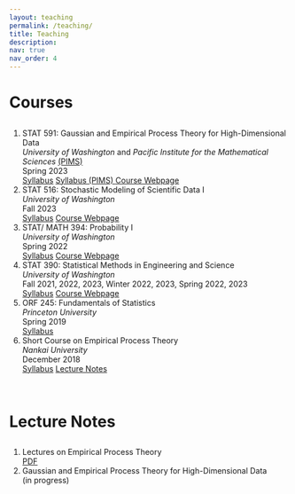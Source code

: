 ```yaml
---
layout: teaching
permalink: /teaching/
title: Teaching
description:
nav: true
nav_order: 4
---
```


 <div class="container mt-5">
        <h1 class="post-title"> Courses </h1>
        <div class="teaching">
            <h2 class="courses"> </h2>
            <ol class="courses">
                <li>
                    <div class="row">
                        <div class="col-sm-1 d-none d-lg-block abbr"></div>
                        <div id="STAT591" class="col-sm-11">
                            <div class="title">STAT 591: Gaussian and Empirical Process Theory for High-Dimensional Data</div>
                           <div class="where">
                                 <em> University of Washington</em> and <em>Pacific Institute for the Mathematical Sciences</em> <a href = "https://www.pims.math.ca" target="_new">(PIMS) </a>
                            </div>
                            <div class="when">
                                 Spring
                              2023
                            </div>
                            <div class="links">
                                    <a href="/assets/pdf/STAT 591 - Syllabus.pdf" class="btn btn-sm z-depth-0" role="button" rel="external nofollow noopener" target="_blank">Syllabus</a>
                                    <a href="https://courses.pims.math.ca/tag/2022-2023/" class="btn btn-sm z-depth-0" role="button" rel="external nofollow noopener" target="_blank">Syllabus (PIMS) </a>   
                                    <a href="https://canvas.uw.edu/courses/1635483" class="btn btn-sm z-depth-0" role="button" rel="external nofollow noopener" target="_blank">Course Webpage </a>   
                            </div>
                        </div>
                    </div>
                </li>
                <li>
                    <div class="row">
                        <div class="col-sm-1 d-none d-lg-block abbr"></div>
                        <div id="STAT516" class="col-sm-11">
                            <div class="title">STAT 516: Stochastic Modeling of Scientific Data I</div>
                            <div class="where">
                                 <em> University of Washington </em>
                            </div>
                            <div class="when">
                                 Fall
                              2023
                            </div>
                            <div class="links">
                                    <a href="/assets/pdf/STAT 516 - Syllabus.pdf" class="btn btn-sm z-depth-0" role="button" rel="external nofollow noopener" target="_blank">Syllabus</a>
                                    <a href="https://canvas.uw.edu/courses/1662610" class="btn btn-sm z-depth-0" role="button" rel="external nofollow noopener" target="_blank">Course Webpage </a>
                            </div>
                        </div>
                    </div>
                </li>
                <li>
                    <div class="row">
                        <div class="col-sm-1 d-none d-lg-block abbr"></div>
                        <div id="STAT394" class="col-sm-11">
                            <div class="title">STAT/ MATH 394: Probability I</div>
                            <div class="where">
                                 <em> University of Washington </em>
                            </div>
                            <div class="when">
                                 Spring 2022
                            </div>
                            <div class="links">
                                    <a href="/assets/pdf/STAT 394 - Syllabus.pdf" class="btn btn-sm z-depth-0" role="button" rel="external nofollow noopener" target="_blank">Syllabus</a>
                                    <a href="https://canvas.uw.edu/courses/1548372" class="btn btn-sm z-depth-0" role="button" rel="external nofollow noopener" target="_blank">Course Webpage </a>   
                            </div>
                        </div>
                    </div>
                </li>
                 <li>
                    <div class="row">
                        <div class="col-sm-1 d-none d-lg-block abbr"></div>
                        <div id="STAT390" class="col-sm-11">
                            <div class="title">STAT 390: Statistical Methods in Engineering and Science</div>
                            <div class="where">
                                 <em> University of Washington </em>
                            </div>
                            <div class="when">
                                 Fall 2021, 2022, 2023, Winter 2022, 2023, Spring 2022, 2023
                            </div>
                            <div class="links">
                                    <a href="/assets/pdf/STAT 390 - Syllabus - long version-2.pdf" class="btn btn-sm z-depth-0" role="button" rel="external nofollow noopener" target="_blank">Syllabus</a>
                                    <a href="https://canvas.uw.edu/courses/1662590" class="btn btn-sm z-depth-0" role="button" rel="external nofollow noopener" target="_blank">Course Webpage </a>   
                            </div>
                        </div>
                    </div>
                </li>
                  <li>
                    <div class="row">
                        <div class="col-sm-1 d-none d-lg-block abbr"></div>
                        <div id="ORF245" class="col-sm-11">
                            <div class="title">ORF 245: Fundamentals of Statistics</div>
                            <div class="where">
                                 <em> Princeton University </em>
                            </div>
                            <div class="when">
                                 Spring 2019
                            </div>
                            <div class="links">
                                    <a href="/assets/pdf/ORF 245_Syllabus_Updated.pdf" class="btn btn-sm z-depth-0" role="button" rel="external nofollow noopener" target="_blank">Syllabus</a>
                            </div>
                        </div>
                    </div>
                </li>
                  <li>
                    <div class="row">
                        <div class="col-sm-1 d-none d-lg-block abbr"></div>
                        <div id="Nankai" class="col-sm-11">
                            <div class="title">Short Course on Empirical Process Theory</div>
                            <div class="where">
                                 <em> Nankai University </em>
                            </div>  
                            <div class="when">
                                 December 2018
                            </div>
                            <div class="links">
                                    <a href="https://stat.nankai.edu.cn/2018/1126/c12333a129526/page.htm" class="btn btn-sm z-depth-0" role="button" rel="external nofollow noopener" target="_blank">Syllabus</a>
                                     <a href="/assets/pdf/empirical-proc-all-lectures.pdf" class="btn btn-sm z-depth-0" role="button" rel="external nofollow noopener" target="_blank">Lecture Notes</a>
                            </div>
                        </div>
                    </div>
                </li>
            </ol>
        </div>
  <p>
  <br>
   </p>
        <h1 class="post-title"> Lecture Notes </h1>
        <div class="teaching">
            <h2 class="courses"> </h2>
            <ol class="courses">
                <li>
                 <div class="row">
                        <div class="col-sm-1 d-none d-lg-block abbr"></div>
                        <div id="Notes" class="col-sm-11">
                            <div class="title">Lectures on Empirical Process Theory</div>
                            <div class="links">
                                    <a href="/assets/pdf/empirical-proc-all-lectures.pdf" class="btn btn-sm z-depth-0" role="button" rel="external nofollow noopener" target="_blank">PDF</a>
                            </div>
                        </div>
                    </div>
                </li>
                 <li>
                    <div class="row">
                        <div class="col-sm-1 d-none d-lg-block abbr"></div>
                        <div id="Notes" class="col-sm-11">
                            <div class="title">Gaussian and Empirical Process Theory for High-Dimensional Data</div>
                         <div class="where">
                                 (in progress)
                         </div>  
                        </div>
                    </div>
                </li>
            </ol>
        </div>
    </div>
